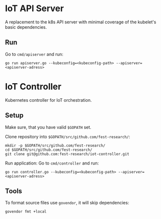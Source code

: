 # IoT API Server
A replacement to the k8s API server with minimal coverage of the kubelet's basic dependencies.

## Run
Go to `cmd/apiserver` and run:
```
go run apiserver.go --kubeconfig=<kubeconfig-path> --apiserver=<apiserver-adress>
```

# IoT Controller
Kubernetes controller for IoT orchestration.

## Setup
Make sure, that you have valid `$GOPATH` set.

Clone repository into `$GOPATH/src/github.com/fest-research/`:
```
mkdir -p $GOPATH/src/github.com/fest-research/
cd $GOPATH/src/github.com/fest-research/
git clone git@github.com:fest-research/iot-controller.git
```

Run application:
Go to `cmd/controller` and run:
```
go run controller.go --kubeconfig=<kubeconfig-path> --apiserver=<apiserver-adress>
```

## Tools
To format source files use `govendor`, it will skip dependencies:

```
govendor fmt +local
```